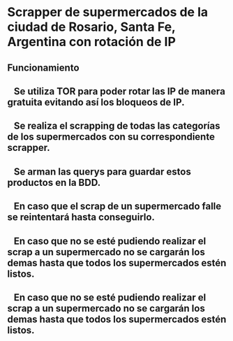 # Scrapper de supermercados de la ciudad de Rosario, Santa Fe, Argentina con rotación de IP

## Funcionamiento

## &nbsp;&nbsp; Se utiliza TOR para poder rotar las IP de manera gratuita evitando así los bloqueos de IP. <br>

## &nbsp;&nbsp; Se realiza el scrapping de todas las categorías de los supermercados con su correspondiente scrapper. <br>

## &nbsp;&nbsp; Se arman las querys para guardar estos productos en la BDD. <br>

## &nbsp;&nbsp; En caso que el scrap de un supermercado falle se reintentará hasta conseguirlo. <br>

## &nbsp;&nbsp; En caso que no se esté pudiendo realizar el scrap a un supermercado no se cargarán los demas hasta que todos los supermercados estén listos. <br>

## &nbsp;&nbsp; En caso que no se esté pudiendo realizar el scrap a un supermercado no se cargarán los demas hasta que todos los supermercados estén listos. <br>
